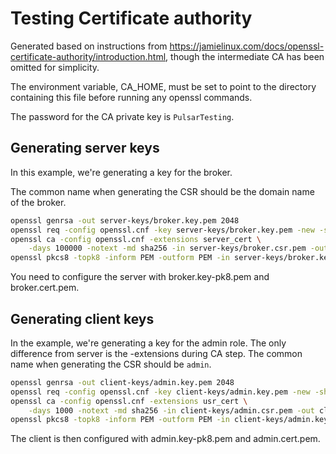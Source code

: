 # Testing Certificate authority

Generated based on instructions from https://jamielinux.com/docs/openssl-certificate-authority/introduction.html,
though the intermediate CA has been omitted for simplicity.

The environment variable, CA_HOME, must be set to point to the directory
containing this file before running any openssl commands.

The password for the CA private key is ```PulsarTesting```.

## Generating server keys

In this example, we're generating a key for the broker.

The common name when generating the CSR should be the domain name of the broker.

```bash
openssl genrsa -out server-keys/broker.key.pem 2048
openssl req -config openssl.cnf -key server-keys/broker.key.pem -new -sha256 -out server-keys/broker.csr.pem
openssl ca -config openssl.cnf -extensions server_cert \
    -days 100000 -notext -md sha256 -in server-keys/broker.csr.pem -out server-keys/broker.cert.pem
openssl pkcs8 -topk8 -inform PEM -outform PEM -in server-keys/broker.key.pem -out server-keys/broker.key-pk8.pem -nocrypt
```

You need to configure the server with broker.key-pk8.pem and broker.cert.pem.

## Generating client keys

In the example, we're generating a key for the admin role. The only difference from server is the -extensions during CA step.
The common name when generating the CSR should be ```admin```.

```bash
openssl genrsa -out client-keys/admin.key.pem 2048
openssl req -config openssl.cnf -key client-keys/admin.key.pem -new -sha256 -out client-keys/admin.csr.pem
openssl ca -config openssl.cnf -extensions usr_cert \
    -days 1000 -notext -md sha256 -in client-keys/admin.csr.pem -out client-keys/admin.cert.pem
openssl pkcs8 -topk8 -inform PEM -outform PEM -in client-keys/admin.key.pem -out client-keys/admin.key-pk8.pem -nocrypt
```

The client is then configured with admin.key-pk8.pem and admin.cert.pem.


